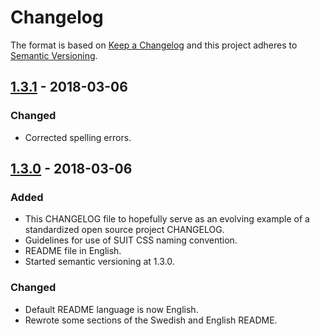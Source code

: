 # Changelog

The format is based on [Keep a Changelog](http://keepachangelog.com/en/1.0.0/)
and this project adheres to [Semantic Versioning](http://semver.org/spec/v2.0.0.html).

## [1.3.1](https://github.com/Kungbib/frontend-guide/tree/1.3.1) - 2018-03-06
### Changed
- Corrected spelling errors.

## [1.3.0](https://github.com/Kungbib/frontend-guide/tree/1.3.0) - 2018-03-06
### Added
- This CHANGELOG file to hopefully serve as an evolving example of a
  standardized open source project CHANGELOG.
- Guidelines for use of SUIT CSS naming convention.
- README file in English.
- Started semantic versioning at 1.3.0.

### Changed
- Default README language is now English.
- Rewrote some sections of the Swedish and English README.
